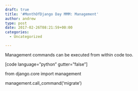 ```yaml
---
draft: true
title: '#MonthOfDjango Day MMM: Management'
author: andrew
type: post
date: 2017-02-26T08:21:59+00:00
categories:
  - Uncategorized

---
```

Management commands can be executed from within code too.

[code language=&#8221;python&#8221; gutter=&#8221;false&#8221;]
  
from django.core import management

management.call_command(&#8216;migrate&#8217;)
  

